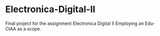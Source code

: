 # Electronica-Digital-II
Final project for the assignment Electronica Digital II
Employing an Edu-CIAA as a scope.
